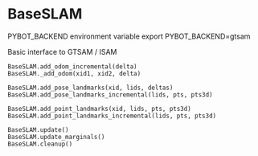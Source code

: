 BaseSLAM
===
PYBOT_BACKEND environment variable
export PYBOT_BACKEND=gtsam

Basic interface to GTSAM / ISAM

    BaseSLAM.add_odom_incremental(delta)
    BaseSLAM._add_odom(xid1, xid2, delta)

    BaseSLAM.add_pose_landmarks(xid, lids, deltas)
    BaseSLAM.add_pose_landmarks_incremental(lids, pts, pts3d)

    BaseSLAM.add_point_landmarks(xid, lids, pts, pts3d)
    BaseSLAM.add_point_landmarks_incremental(lids, pts, pts3d)

    BaseSLAM.update()
    BaseSLAM.update_marginals()
    BaseSLAM.cleanup()
